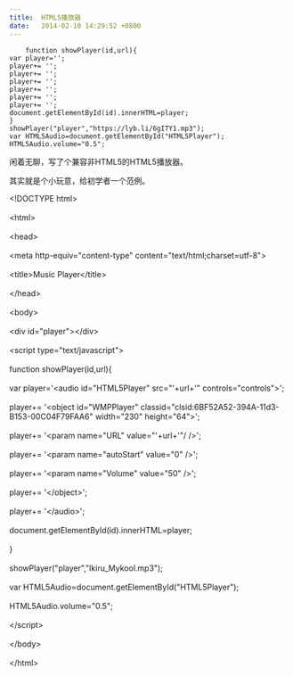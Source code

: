 ```yaml
---
title:  HTML5播放器
date:   2014-02-10 14:29:52 +0800
---
```


<pre><code>    function showPlayer(id,url){
var player='';
player+= '';
player+= '';
player+= '';
player+= '';
player+= '';
player+= '';
document.getElementById(id).innerHTML=player;
}
showPlayer("player","https://lyb.li/6gITY1.mp3");
var HTML5Audio=document.getElementById("HTML5Player");
HTML5Audio.volume="0.5";</code></pre><!--block_code_end-->

闲着无聊，写了个兼容非HTML5的HTML5播放器。

其实就是个小玩意，给初学者一个范例。

&lt;!DOCTYPE html&gt;<br /><br />&lt;html&gt;<br /><br />&lt;head&gt;<br /><br />&lt;meta http-equiv=&quot;content-type&quot; content=&quot;text/html;charset=utf-8&quot;&gt;<br /><br />&lt;title&gt;Music Player&lt;/title&gt;<br /><br />&lt;/head&gt;<br /><br />&lt;body&gt;<br /><br />&lt;div id=&quot;player&quot;&gt;&lt;/div&gt;<br /><br />&lt;script type=&quot;text/javascript&quot;&gt;<br /><br />function showPlayer(id,url){<br /><br />var player=&#39;&lt;audio id=&quot;HTML5Player&quot; src=&quot;&#39;+url+&#39;&quot; controls=&quot;controls&quot;&gt;&#39;;<br /><br />player+= &#39;&lt;object id=&quot;WMPPlayer&quot; classid=&quot;clsid:6BF52A52-394A-11d3-B153-00C04F79FAA6&quot; width=&quot;230&quot; height=&quot;64&quot;&gt;&#39;;<br /><br />player+= &#39;&lt;param name=&quot;URL&quot; value=&quot;&#39;+url+&#39;&quot;/ /&gt;&#39;;<br /><br />player+= &#39;&lt;param name=&quot;autoStart&quot; value=&quot;0&quot; /&gt;&#39;;<br /><br />player+= &#39;&lt;param name=&quot;Volume&quot; value=&quot;50&quot; /&gt;&#39;;<br /><br />player+= &#39;&lt;/object&gt;&#39;;<br /><br />player+= &#39;&lt;/audio&gt;&#39;;<br /><br />document.getElementById(id).innerHTML=player;<br /><br />}<br /><br />showPlayer(&quot;player&quot;,&quot;Ikiru_Mykool.mp3&quot;);<br /><br />var HTML5Audio=document.getElementById(&quot;HTML5Player&quot;);<br /><br />HTML5Audio.volume=&quot;0.5&quot;;<br /><br />&lt;/script&gt;<br /><br />&lt;/body&gt;<br /><br />&lt;/html&gt;<br />&nbsp;

<!--102-->

